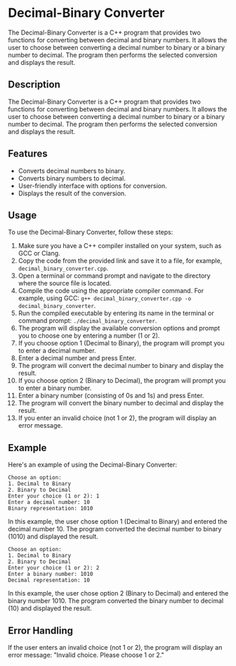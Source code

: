 # Decimal-Binary Converter

The Decimal-Binary Converter is a C++ program that provides two functions for converting between decimal and binary numbers. It allows the user to choose between converting a decimal number to binary or a binary number to decimal. The program then performs the selected conversion and displays the result.

## Description

The Decimal-Binary Converter is a C++ program that provides two functions for converting between decimal and binary numbers. It allows the user to choose between converting a decimal number to binary or a binary number to decimal. The program then performs the selected conversion and displays the result.

## Features

- Converts decimal numbers to binary.
- Converts binary numbers to decimal.
- User-friendly interface with options for conversion.
- Displays the result of the conversion.

## Usage

To use the Decimal-Binary Converter, follow these steps:

1. Make sure you have a C++ compiler installed on your system, such as GCC or Clang.
2. Copy the code from the provided link and save it to a file, for example, `decimal_binary_converter.cpp`.
3. Open a terminal or command prompt and navigate to the directory where the source file is located.
4. Compile the code using the appropriate compiler command. For example, using GCC: `g++ decimal_binary_converter.cpp -o decimal_binary_converter`.
5. Run the compiled executable by entering its name in the terminal or command prompt: `./decimal_binary_converter`.
6. The program will display the available conversion options and prompt you to choose one by entering a number (1 or 2).
7. If you choose option 1 (Decimal to Binary), the program will prompt you to enter a decimal number.
8. Enter a decimal number and press Enter.
9. The program will convert the decimal number to binary and display the result.
10. If you choose option 2 (Binary to Decimal), the program will prompt you to enter a binary number.
11. Enter a binary number (consisting of 0s and 1s) and press Enter.
12. The program will convert the binary number to decimal and display the result.
13. If you enter an invalid choice (not 1 or 2), the program will display an error message.

## Example

Here's an example of using the Decimal-Binary Converter:

```
Choose an option:
1. Decimal to Binary
2. Binary to Decimal
Enter your choice (1 or 2): 1
Enter a decimal number: 10
Binary representation: 1010
```

In this example, the user chose option 1 (Decimal to Binary) and entered the decimal number 10. The program converted the decimal number to binary (1010) and displayed the result.

```
Choose an option:
1. Decimal to Binary
2. Binary to Decimal
Enter your choice (1 or 2): 2
Enter a binary number: 1010
Decimal representation: 10
```

In this example, the user chose option 2 (Binary to Decimal) and entered the binary number 1010. The program converted the binary number to decimal (10) and displayed the result.

## Error Handling

If the user enters an invalid choice (not 1 or 2), the program will display an error message: "Invalid choice. Please choose 1 or 2."